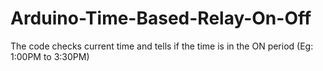 # Arduino-Time-Based-Relay-On-Off
The code checks current time and tells if the time is in the ON period (Eg: 1:00PM to 3:30PM)
